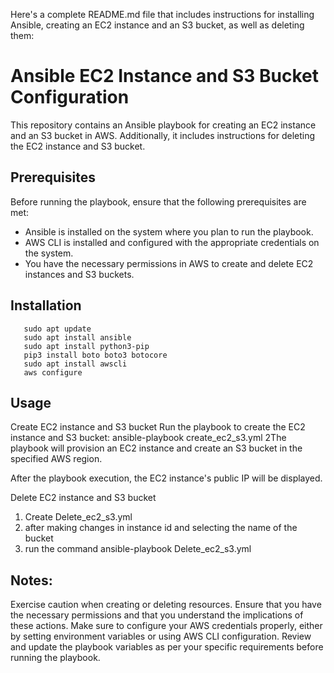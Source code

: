 Here's a complete README.md file that includes instructions for installing Ansible, creating an EC2 instance and an S3 bucket, as well as deleting them:
# Ansible EC2 Instance and S3 Bucket Configuration

This repository contains an Ansible playbook for creating an EC2 instance and an S3 bucket in AWS. Additionally, it includes instructions for deleting the EC2 instance and S3 bucket.

## Prerequisites

Before running the playbook, ensure that the following prerequisites are met:

- Ansible is installed on the system where you plan to run the playbook.
- AWS CLI is installed and configured with the appropriate credentials on the system.
- You have the necessary permissions in AWS to create and delete EC2 instances and S3 buckets.

## Installation
       sudo apt update
       sudo apt install ansible
       sudo apt install python3-pip
       pip3 install boto boto3 botocore
       sudo apt install awscli
       aws configure

## Usage
Create EC2 instance and S3 bucket
Run the playbook to create the EC2 instance and S3 bucket:
    ansible-playbook create_ec2_s3.yml
2The playbook will provision an EC2 instance and create an S3 bucket in the specified AWS region.

After the playbook execution, the EC2 instance's public IP will be displayed.

Delete EC2 instance and S3 bucket
1. Create Delete_ec2_s3.yml
3. after making changes in instance id and selecting the name of the bucket
4. run the command 
   ansible-playbook Delete_ec2_s3.yml

## Notes:
Exercise caution when creating or deleting resources. Ensure that you have the necessary permissions and that you understand the implications of these actions.
Make sure to configure your AWS credentials properly, either by setting environment variables or using AWS CLI configuration.
Review and update the playbook variables as per your specific requirements before running the playbook.





